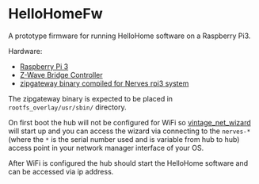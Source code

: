 # HelloHomeFw

A prototype firmware for running HelloHome software on a Raspberry Pi3.

Hardware:
  - [Raspberry Pi 3](https://www.raspberrypi.org/products/raspberry-pi-3-model-b/)
  - [Z-Wave Bridge Controller](https://www.digikey.com/product-detail/en/silicon-labs/SLUSB001A/336-5899-ND/9867108)
  - [zipgateway binary compiled for Nerves rpi3 system](https://www.silabs.com/products/development-tools/software/z-wave/controller-sdk/z-ip-gateway-sdk)

The zipgateway binary is expected to be placed in `rootfs_overlay/usr/sbin/` directory.

On first boot the hub will not be configured for WiFi so [vintage_net_wizard](https://github.com/nerves-networking/vintage_net_wizard) will
start up and you can access the wizard via connecting to the `nerves-*` (where
the `*` is the serial number used and is variable from hub to hub) access point
in your network manager interface of your OS.

After WiFi is configured the hub should start the HelloHome software and can be
accessed via ip address.